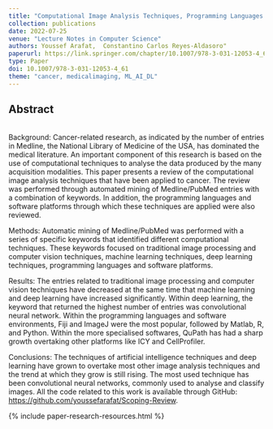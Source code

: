 ```yaml
---
title: "Computational Image Analysis Techniques, Programming Languages and Software Platforms Used in Cancer Research: A Scoping Review"
collection: publications
date: 2022-07-25
venue: "Lecture Notes in Computer Science"
authors: Youssef Arafat,  Constantino Carlos Reyes-Aldasoro"
paperurl: https://link.springer.com/chapter/10.1007/978-3-031-12053-4_61
type: Paper
doi: 10.1007/978-3-031-12053-4_61
theme: "cancer, medicalimaging, ML_AI_DL"
---
```

<h2> Abstract </h2>   <br>  
Background: Cancer-related research, as indicated by the number of entries in Medline, the National Library of Medicine of the USA, has dominated the medical literature. An important component of this research is based on the use of computational techniques to analyse the data produced by the many acquisition modalities. This paper presents a review of the computational image analysis techniques that have been applied to cancer. The review was performed through automated mining of Medline/PubMed entries with a combination of keywords. In addition, the programming languages and software platforms through which these techniques are applied were also reviewed.

Methods: Automatic mining of Medline/PubMed was performed with a series of specific keywords that identified different computational techniques. These keywords focused on traditional image processing and computer vision techniques, machine learning techniques, deep learning techniques, programming languages and software platforms.

Results: The entries related to traditional image processing and computer vision techniques have decreased at the same time that machine learning and deep learning have increased significantly. Within deep learning, the keyword that returned the highest number of entries was convolutional neural network. Within the programming languages and software environments, Fiji and ImageJ were the most popular, followed by Matlab, R, and Python. Within the more specialised softwares, QuPath has had a sharp growth overtaking other platforms like ICY and CellProfiler.

Conclusions: The techniques of artificial intelligence techniques and deep learning have grown to overtake most other image analysis techniques and the trend at which they grow is still rising. The most used technique has been convolutional neural networks, commonly used to analyse and classify images. All the code related to this work is available through GitHub: https://github.com/youssefarafat/Scoping-Review.

{% include paper-research-resources.html %}
